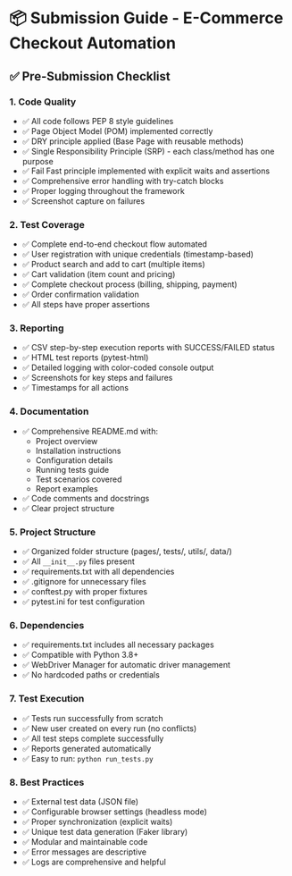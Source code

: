 ﻿# 📦 Submission Guide - E-Commerce Checkout Automation

## ✅ Pre-Submission Checklist

### 1. Code Quality
- ✅ All code follows PEP 8 style guidelines
- ✅ Page Object Model (POM) implemented correctly
- ✅ DRY principle applied (Base Page with reusable methods)
- ✅ Single Responsibility Principle (SRP) - each class/method has one purpose
- ✅ Fail Fast principle implemented with explicit waits and assertions
- ✅ Comprehensive error handling with try-catch blocks
- ✅ Proper logging throughout the framework
- ✅ Screenshot capture on failures

### 2. Test Coverage
- ✅ Complete end-to-end checkout flow automated
- ✅ User registration with unique credentials (timestamp-based)
- ✅ Product search and add to cart (multiple items)
- ✅ Cart validation (item count and pricing)
- ✅ Complete checkout process (billing, shipping, payment)
- ✅ Order confirmation validation
- ✅ All steps have proper assertions

### 3. Reporting
- ✅ CSV step-by-step execution reports with SUCCESS/FAILED status
- ✅ HTML test reports (pytest-html)
- ✅ Detailed logging with color-coded console output
- ✅ Screenshots for key steps and failures
- ✅ Timestamps for all actions

### 4. Documentation
- ✅ Comprehensive README.md with:
  - Project overview
  - Installation instructions
  - Configuration details
  - Running tests guide
  - Test scenarios covered
  - Report examples
- ✅ Code comments and docstrings
- ✅ Clear project structure

### 5. Project Structure
- ✅ Organized folder structure (pages/, tests/, utils/, data/)
- ✅ All `__init__.py` files present
- ✅ requirements.txt with all dependencies
- ✅ .gitignore for unnecessary files
- ✅ conftest.py with proper fixtures
- ✅ pytest.ini for test configuration

### 6. Dependencies
- ✅ requirements.txt includes all necessary packages
- ✅ Compatible with Python 3.8+
- ✅ WebDriver Manager for automatic driver management
- ✅ No hardcoded paths or credentials

### 7. Test Execution
- ✅ Tests run successfully from scratch
- ✅ New user created on every run (no conflicts)
- ✅ All test steps complete successfully
- ✅ Reports generated automatically
- ✅ Easy to run: `python run_tests.py`

### 8. Best Practices
- ✅ External test data (JSON file)
- ✅ Configurable browser settings (headless mode)
- ✅ Proper synchronization (explicit waits)
- ✅ Unique test data generation (Faker library)
- ✅ Modular and maintainable code
- ✅ Error messages are descriptive
- ✅ Logs are comprehensive and helpful




#
